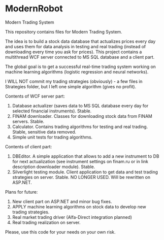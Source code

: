 # ModernRobot
Modern Trading System

This repository contains files for Modern Trading System.

The idea is to build a stock data database that actualizes prices every day and uses them for data analysis in testing and real trading (instead of downloading every time you ask for prices).
This project contains a multithread WCF server connected to MS SQL database and a client part.

The global goal is to get a successful real-time trading system working on machine learning algorithms (logistic regression and neural networks). 

I WILL NOT commit my trading strategies (obviously) - a few files in Strategies folder, but I left one simple algorithm (gives no profit). 

Contents of WCF server part:
1) Database actualizer (saves data to MS SQL database every day for selected financial instruments). Stable.
2) FINAM downloader. Classes for downloading stock data from FINAM servers. Stable.
3) Calculator. Contains trading algorithms for testing and real trading. Stable, sensitive data removed.
4) Simple unit tests for trading algorithms.

Contents of client part:
1) DBEditor. A simple application that allows to add a new instrument to DB 
for next actualization (see instrument settings on finam.ru or in link description downloader module). Stable.
2) Silverlight testing module. Client application to get data and test trading strategies on server. Stable. NO LONGER USED. 
Will be rewritten on ASP.NET.

Plans for future:
1) New client part on ASP.NET and minor bug fixes.
2) APPLY machine learning algorithms on stock data to develop new trading strategies.
3) Real market trading driver (Alfa-Direct integration planned)
4) Real trading realization on server.

Please, use this code for your needs on your own risk.
